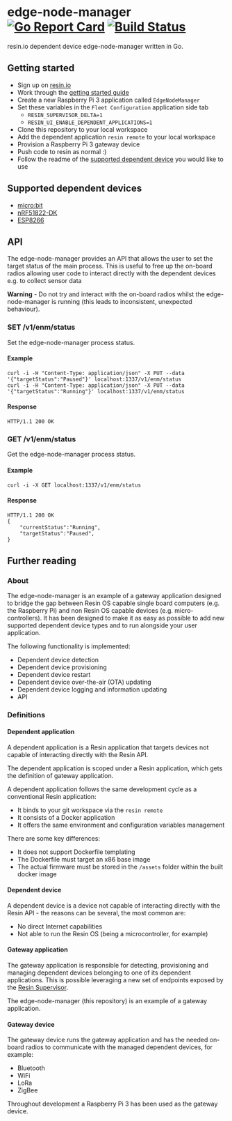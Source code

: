 # edge-node-manager [![Go Report Card](https://goreportcard.com/badge/github.com/resin-io/edge-node-manager)](https://goreportcard.com/report/github.com/resin-io/edge-node-manager) [![Build Status](https://travis-ci.com/resin-io/edge-node-manager.svg?token=SsmNYChpKvn5yEXMkM2D&branch=master)](https://travis-ci.com/resin-io/edge-node-manager)
resin.io dependent device edge-node-manager written in Go.

## Getting started
 - Sign up on [resin.io](https://dashboard.resin.io/signup)
 - Work through the [getting started guide](https://docs.resin.io/raspberrypi3/nodejs/getting-started/)
 - Create a new Raspberry Pi 3 application called `EdgeNodeManager`
 - Set these variables in the `Fleet Configuration` application side tab
    - `RESIN_SUPERVISOR_DELTA=1`
    - `RESIN_UI_ENABLE_DEPENDENT_APPLICATIONS=1`
 - Clone this repository to your local workspace
 - Add the dependent application `resin remote` to your local workspace
 - Provision a Raspberry Pi 3 gateway device
 - Push code to resin as normal :)
 - Follow the readme of the [supported dependent device](#supported-dependent-devices) you would like to use

## Supported dependent devices
 - [micro:bit](https://github.com/resin-io-projects/micro-bit)
 - [nRF51822-DK](https://github.com/resin-io-projects/nRF51822-DK)
 - [ESP8266](https://github.com/resin-io-projects/esp8266)

## API
The edge-node-manager provides an API that allows the user to set the target status of the main process. This is useful to free up the on-board radios allowing user code to interact directly with the dependent devices e.g. to collect sensor data

**Warning** - Do not try and interact with the on-board radios whilst the edge-node-manager is running (this leads to inconsistent, unexpected behaviour).

### SET /v1/enm/status
Set the edge-node-manager process status.

#### Example
```
curl -i -H "Content-Type: application/json" -X PUT --data '{"targetStatus":"Paused"}' localhost:1337/v1/enm/status
curl -i -H "Content-Type: application/json" -X PUT --data '{"targetStatus":"Running"}' localhost:1337/v1/enm/status
```

#### Response
```
HTTP/1.1 200 OK
```

### GET /v1/enm/status
Get the edge-node-manager process status.

#### Example
```
curl -i -X GET localhost:1337/v1/enm/status
```

#### Response
```
HTTP/1.1 200 OK
{
    "currentStatus":"Running",
    "targetStatus":"Paused",
}
```

## Further reading
### About
The edge-node-manager is an example of a gateway application designed to bridge the gap between Resin OS capable single board
computers (e.g. the Raspberry Pi) and non Resin OS capable devices (e.g. micro-controllers). It has been designed to make it as
easy as possible to add new supported dependent device types and to run alongside your user application.

The following functionality is implemented:
 - Dependent device detection
 - Dependent device provisioning
 - Dependent device restart
 - Dependent device over-the-air (OTA) updating
 - Dependent device logging and information updating
 - API

### Definitions
#### Dependent application
A dependent application is a Resin application that targets devices not capable of interacting directly with the Resin API.

The dependent application is scoped under a Resin application, which gets the definition of gateway application.

A dependent application follows the same development cycle as a conventional Resin application:
 - It binds to your git workspace via the `resin remote`
 - It consists of a Docker application
 - It offers the same environment and configuration variables management

There are some key differences:
 - It does not support Dockerfile templating
 - The Dockerfile must target an x86 base image
 - The actual firmware must be stored in the `/assets` folder within the built docker image

#### Dependent device
A dependent device is a device not capable of interacting directly with the Resin API - the reasons can be several, the most common are:
 - No direct Internet capabilities
 - Not able to run the Resin OS (being a microcontroller, for example)

#### Gateway application
The gateway application is responsible for detecting, provisioning and managing dependent devices belonging to one of its dependent
applications. This is possible leveraging a new set of endpoints exposed by the [Resin Supervisor](https://github.com/resin-io/resin-supervisor).

The edge-node-manager (this repository) is an example of a gateway application.

#### Gateway device
The gateway device runs the gateway application and has the needed on-board radios to communicate with the managed dependent devices, for example:
 - Bluetooth
 - WiFi
 - LoRa
 - ZigBee

Throughout development a Raspberry Pi 3 has been used as the gateway device.
